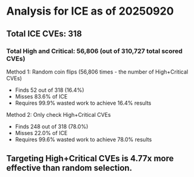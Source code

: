 # Analysis for ICE as of 20250920

## Total ICE CVEs: 318
### Total High and Critical: 56,806 (out of 310,727 total scored CVEs)

Method 1: Random coin flips (56,806 times - the number of High+Critical CVEs)
  - Finds 52 out of 318 (16.4%)
  - Misses 83.6% of ICE
  - Requires 99.9% wasted work to achieve 16.4% results

Method 2: Only check High+Critical CVEs
  - Finds 248 out of 318 (78.0%)
  - Misses 22.0% of ICE
  - Requires 99.6% wasted work to achieve 78.0% results

## Targeting High+Critical CVEs is 4.77x more effective than random selection.
